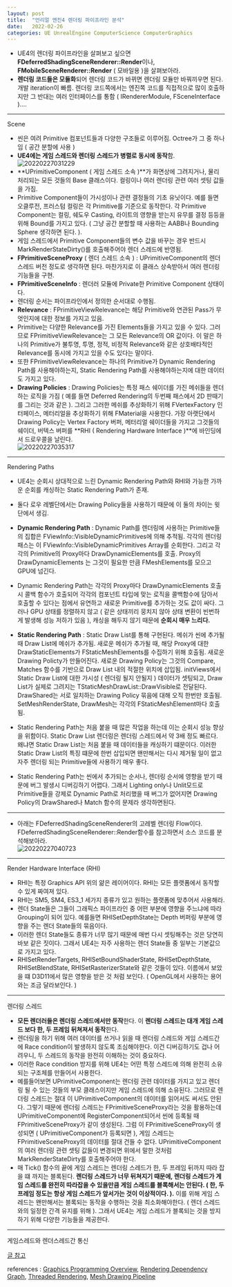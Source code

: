 ```yaml
---
layout: post
title:  "언리얼 엔진4 렌더링 파이프라인 분석"
date:   2022-02-26
categories: UE UnrealEngine ComputerScience ComputerGraphics
---
```


- UE4의 렌더링 파이프라인을 살펴보고 싶으면 **FDeferredShadingSceneRenderer::Render**이나, **FMobileSceneRenderer::Render** ( 모바일용 )을 살펴보아라.  
- **렌더링 코드들은 모듈화**되어 렌더링 코드가 바뀌면 렌더링 모듈만 바꿔끼우면 된다. 개발 iteration이 빠름. 렌더링 코드쪽에서는 엔진쪽 코드를 직접적으로 많이 호출하지만 그 반대는 여러 인터페이스를 통함 ( IRendererModule, FSceneInterface )....                   

-------------------------------------                
Scene          

- 씬은 여려 Primitive 컴포넌트들과 다양한 구조들로 이루어짐. Octree가 그 중 하나임 ( 공간 분할에 사용 )       
- **UE4에는 게임 스레드와 렌더링 스레드가 병렬로 동시에 동작**함.             
![20220227031229](https://user-images.githubusercontent.com/33873804/155854426-4f31bac3-8551-4052-91fa-1eeef27bbbad.png)            
- **UPrimitiveComponent ( 게임 스레드 소속 )**가 화면상에 그려지거나, 물리 처리되는 모든 것들의 Base 클래스이다. 컬링이나 여러 렌더링 관련 여러 셋팅 값들을 가짐.
- Primitive Component들이 가시성이나 관련 결정들의 기초 유닛이다. 예를 들면 오클루전, 프러스텀 컬링은 각 Primitive를 기준으로 동작한다. 각 Primitive Component는 컬링, 쉐도우 Casting, 라이트의 영향을 받는지 유무를 결정 등등을 위해 Bound를 가지고 있다. ( 그냥 공간 분할할 때 사용하는 AABB나 Bounding Sphere 생각하면 된다. ).
- 게임 스레드에서 Primitive Component들의 변수 값을 바꾸는 경우 반드시 MarkRenderStateDirty()를 호출해주어야 렌더 스레드에 반영됨.        
- **FPrimitiveSceneProxy** ( 렌더 스레드 소속 ) : UPrimitiveComponent의 렌더 스레드 버전 정도로 생각하면 된다. 마찬가지로 이 클래스 상속받아서 여러 렌더링 기능들을 구현.              
- **FPrimitiveSceneInfo** : 렌더러 모듈에 Private한 Primitive Component 상태이다.                 
- 렌더링 순서는 파이프라인에서 정의한 순서대로 수행됨.           
- **Relevance** : FPrimitiveViewRelevance는 해당 Primitive와 연관된 Pass가 무엇인지에 대한 정보를 가지고 있음.         
- Primitive는 다양한 Relevance를 가진 Elements들을 가지고 있을 수 있다. 그러므로 FPrimitiveViewRelevance는 그 모든 Relevance의 OR 값이다. 이 말은 하나의 Primitive가 불투명, 투명, 정적, 비정적 Relevance와 같은 상호배타적인 Relevance를 동시에 가지고 있을 수도 있다는 말이다.              
- 또한 FPrimitiveViewRelevance는 하나의 Primitive가 Dynamic Rendering Path를 사용해야하는지, Static Rendering Path를 사용해야하는지에 대한 데이터도 가지고 있다.           
- **Drawing Policies** : Drawing Policies는 특정 패스 쉐이더를 가진 메쉬들을 렌더하는 로직을 가짐 ( 예를 들면 Deferred Rendering의 두번째 패스에서 2D 판때기를 그리는 것과 같은 ). 그리고 그러한 메쉬를 추상화하기 위해 FVertexFactory 인터페이스, 메터리얼을 추상화하기 위해 FMaterial을 사용한다. 가장 아랫단에서 Drawing Policy는 Vertex Factory 버퍼, 메터리얼 쉐이더들을 가지고 그것들의 쉐이더, 버텍스 버퍼를 **RHI ( Rendering Hardware Interface )**에 바인딩에서 드로우콜을 날린다.      
![20220227035317](https://user-images.githubusercontent.com/33873804/155855597-87423717-c8bd-498e-8c77-8eea3e4a5fb2.png)            

--------------------------------------------            
Rendering Paths           

- UE4는 순회시 상대적으로 느린 Dynamic Rendering Path와 RHI와 가능한 가까운 순회를 캐싱하는 Static Rendering Path가 존재.          
- 둘다 로우 레벨단에서는 Drawing Policy들을 사용하기 때문에 이 둘의 차이는 윗단에서 생김.          

- **Dynamic Rendering Path** : Dynamic Path를 렌더링에 사용하는 Primitive들의 집합은 FViewInfo::VisibleDynamicPrimitives에 의해 추적됨. 각각의 렌더링 패스는 이 FViewInfo::VisibleDynamicPrimitives Array를 순회한다. 그리고 각각의 Primitive의 Proxy마다 DrawDynamicElements를 호출. Proxy의 DrawDynamicElements 는 그것이 필요한 만큼 FMeshElements를 모으고 GPU에 넘긴다. 
- Dynamic Rendering Path는 각각의 Proxy마다 DrawDynamicElements 호출시 콜백 함수가 호출되어 각각의 컴포넌트 타입에 맞는 로직을 콜백함수에 담아서 호출할 수 있다는 점에서 유연하고 새로운 Primitive를 추가하는 것도 값이 싸다. 그러나 GPU 상태를 정렬하지 않고 ( 같은 상태끼리 뭉치지 않아 상태 변환이 빈번하게 발생해 성능 저하가 있음 ), 캐싱을 해두지 않기 때문에 **순회시 매우 느리다.**           

- **Static Rendering Path** : Static Draw List를 통해 구현된다. 메쉬가 씬에 추가될 때 Draw List에 메쉬가 추가됨. 새로운 메쉬가 추가될 때, 해당 Proxy에 대한 DrawStaticElements가 FStaticMeshElements를 수집하기 위해 호출됨. 새로운 Drawing Policty가 만들어진다. 새로운 Drawing Policy는 그것의 Compare, Matches 함수를 기반으로 Draw List 내의 적절한 위치에 삽입됨. initViews에서 Static Draw List에 대한 가시성 ( 렌더링 될지 안될지 ) 데이터가 셋팅되고, Draw List가 실제로 그려지는 TStaticMeshDrawList::DrawVisible로 전달된다. DrawShared는 서로 일치하는 Drawing Policy 묶음에 대해 오직 한번만 호출됨. SetMeshRenderState, DrawMesh는 각각의 FStaticMeshElement마다 호출됨.            
- Static Rendering Path는 처음 붙을 때 많은 작업을 하는데 이는 순회시 성능 향상을 위함이다. Static Draw List 렌더링은 렌더링 스레드에서 약 3배 정도 빠르다. 왜냐면 Static Draw List는 처음 붙을 때 데이터들을 캐싱하기 떄문이다. 이러한 Static Draw List의 특징 떄문에 한번 삽입되면 왠만해서는 다시 제거될 일이 없고 자주 렌더링 되는 Primitive들에 사용하기 매우 좋다.           
- Static Rendering Path는 씬에서 추가되는 순서나, 렌더링 순서에 영향을 받기 때문에 버그 발생시 디버깅하기 어렵다. 그래서 Lighting only나 Unlit모드로 Primitive들을 강제로 Dynamic Path로 처리했을 때 버그가 없어지면 Drawing Policy의 DrawShared나 Match 함수의 문제라 생각하면된다.       

---------------------------------

- 아래는 FDeferredShadingSceneRenderer의 고레벨 렌더링 Flow이다. FDeferredShadingSceneRenderer::Render함수를 참고하면서 소스 코드를 분석해보아라.             
![20220227040723](https://user-images.githubusercontent.com/33873804/155855981-f3180872-3baa-4a5e-8d95-e97c902ef259.png)             

------------------------------        
Render Hardware Interface (RHI)          

- RHI는 특정 Graphics API 위의 얆은 레이어이다. RHI는 모든 플랫폼에서 동작할 수 있게 짜여져 있다.            
- RHI는 SM5, SM4, ES3_1 세가지 종류가 있고 원하는 플랫폼에 맞추어서 사용해라.          
- 렌더 State들은 그들이 그래픽스 파이프라인 중 어떤 부분에 영향을 주느냐에 따라 Grouping이 되어 있다. 예를들면 RHISetDepthState는 Depth 버퍼링 부분에 영향을 주는 렌더 State들의 묶음이다.        
- 이러한 렌더 State들도 종류가 너무 많기 때문에 매번 다시 셋팅해주는 것은 당연히 바보 같은 짓이다. 그래서 UE4는 자주 사용하는 렌더 State들 중 일부는 기본값으로 가지고 있다.       
- RHISetRenderTargets, RHISetBoundShaderState, RHISetDepthState, RHISetBlendState, RHISetRasterizerState와 같은 것들이 있다. 이름에서 보았을 떄 D3D11에서 많은 영향을 받은 것 처럼 보인다. ( OpenGL에서 사용하는 용어와는 조금 달라보인다. )          

------------------------------------
렌더링 스레드          

- **모든 렌더러들은 렌더링 스레드에서만 동작**한다. 이 **렌더링 스레드는 대개 게임 스레드 보다 한, 두 프레임 뒤쳐져서 동작**한다.          
- 렌더링을 하기 위해 여러 데이터를 쓰거나 읽을 때 렌더링 스레드와 게임 스레드간에 Race condition이 발생하지 않도록 조심해야한다. 이건 디버깅하기도 겁나 어려우니, 두 스레드의 동작을 완전히 이해하는 것이 중요하다.         
- 이러한 Race condition 방지를 위해 UE4는 어떤 특정 스레드에 의해 완전히 소유되는 구조체를 만들어서 사용한다. 
- 예를들어보면 UPrimitiveComponent는 렌더링 관련 데이터를 가지고 있고 렌더링 될 수 있는 것들의 부모 클래스이지만 게임 스레드에 의해 소유된다. 그러므로 렌더링 스레드는 절대 이 UPrimitiveComponent의 데이터를 읽어서도 써서도 안된다. 그렇기 때문에 렌더링 스레드는 FPrimitiveSceneProxy라는 것을 활용하는데 UPrimitiveComponent에 RegisterComponent되어서 씬에 등록될 때 FPrimitiveSceneProxy가 같이 생성된다. 그럼 이 FPrimitiveSceneProxy이 생성되면 ( UPrimitiveComponent가 등록되면 ), 게임 스레드는 FPrimitiveSceneProxy의 데이터를 절대 건들 수 없다. UPrimitiveComponent의 여러 렌더링 관련 셋팅 값들이 변경되면 위에서 말한 것처럼 MarkRenderStateDirty를 호출해주어야 한다.       
- 매 Tick() 함수의 끝에 게임 스레드는 렌더링 스레드가 한, 두 프레임 뒤까지 따라 잡을 떄 까지는 블록된다. **렌더링 스레드가 너무 뒤쳐지기 때문에, 렌더링 스레드가 게임 스레드를 완전히 따라잡을 수 있을만큼 게임 스레드를 블록해서는 안된다. ( 한, 두 프레임 정도는 항상 게임 스레드가 앞서가는 것이 이상적이다. ).** 이를 위해 게임 스레드는 왠만해서는 블록되는 동작을 수행하는 것을 최소화해야한다. ( 렌더 스레드와의 일정한 간격 유지를 위해 ). 그래서 UE4는 게임 스레드가 블록되는 것을 방지하기 위해 다양한 기능들을 제공한다.             

-------------------------------
게임스레드와 렌더스레드간 통신           

[글 참고](https://docs.unrealengine.com/4.27/en-US/ProgrammingAndScripting/Rendering/ThreadedRendering/)           
 


references : [Graphics Programming Overview](https://docs.unrealengine.com/4.27/en-US/ProgrammingAndScripting/Rendering/Overview/), [Rendering Dependency Graph](https://docs.unrealengine.com/4.27/en-US/ProgrammingAndScripting/Rendering/RenderDependencyGraph/), [Threaded Rendering](https://docs.unrealengine.com/4.27/en-US/ProgrammingAndScripting/Rendering/ThreadedRendering/), [Mesh Drawing Pipeline](https://docs.unrealengine.com/4.27/en-US/ProgrammingAndScripting/Rendering/MeshDrawingPipeline/)             
